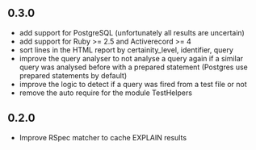 ## 0.3.0
* add support for PostgreSQL (unfortunately all results are uncertain)
* add support for Ruby >= 2.5 and Activerecord >= 4
* sort lines in the HTML report by certainity_level, identifier, query
* improve the query analyser to not analyse a query again if a similar query was analysed before with a prepared statement (Postgres use prepared statements by default)
* improve the logic to detect if a query was fired from a test file or not
* remove the auto require for the module TestHelpers

## 0.2.0
* Improve RSpec matcher to cache EXPLAIN results
